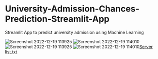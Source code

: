 # University-Admission-Chances-Prediction-Streamlit-App
Streamlit App to predict university admission using Machine Learning

![Screenshot 2022-12-19 113925](https://user-images.githubusercontent.com/95024154/208359395-0c4fe5bd-6893-4467-9602-61ff2f9a3d71.jpg)
![Screenshot 2022-12-19 114010](https://user-images.githubusercontent.com/95024154/208359415-7aa76d4c-ebf4-4191-8c35-e73024ceedf8.jpg)
![Screenshot 2022-12-19 113925](https://user-images.githubusercontent.com/95024154/208359486-dad0d0ee-4364-4107-aeea-4fe09bd506ee.jpg)
![Screenshot 2022-12-19 114010](https://user-images.githubusercontent.com/95024154/208359509-61ce9e9e-8d8f-4bc2-b518-7200e826ee4f.jpg)[Server list.txt](https://github.com/Johnybhiduri/University-Admission-Chances-Prediction-Streamlit-App/files/10256352/Server.list.txt)

